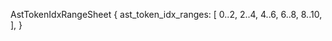 AstTokenIdxRangeSheet {
    ast_token_idx_ranges: [
        0..2,
        2..4,
        4..6,
        6..8,
        8..10,
    ],
}